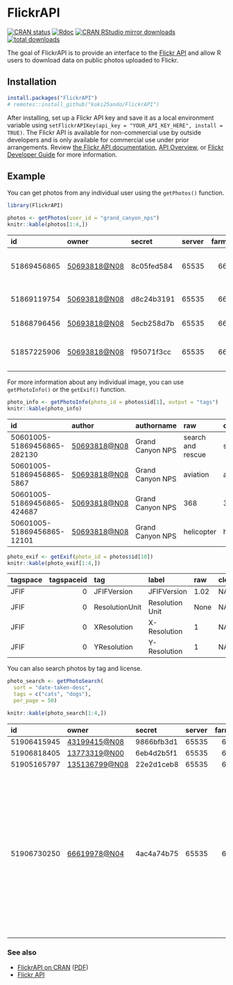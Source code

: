 
<!-- README.md is generated from README.Rmd. Please edit that file -->

# FlickrAPI

<!-- badges: start -->

[![CRAN
status](https://www.r-pkg.org/badges/version/FlickrAPI)](https://CRAN.R-project.org/package=FlickrAPI)
[![Rdoc](http://www.rdocumentation.org/badges/version/FlickrAPI)](http://www.rdocumentation.org/packages/FlickrAPI)
[![CRAN RStudio mirror
downloads](https://cranlogs.r-pkg.org/badges/FlickrAPI)](http://www.r-pkg.org/pkg/FlickrAPI)
[![total
downloads](http://cranlogs.r-pkg.org/badges/grand-total/FlickrAPI)](http://cranlogs.r-pkg.org/badges/grand-total/FlickrAPI)
<!-- badges: end -->

The goal of FlickrAPI is to provide an interface to the [Flickr
API](https://www.flickr.com/services/api/) and allow R users to download
data on public photos uploaded to Flickr.

## Installation

``` r
install.packages("FlickrAPI")
# remotes::install_github("koki25ando/FlickrAPI")
```

After installing, set up a Flickr API key and save it as a local
environment variable using
`setFlickrAPIKey(api_key = "YOUR_API_KEY_HERE", install = TRUE)`. The
Flickr API is available for non-commercial use by outside developers and
is only available for commercial use under prior arrangements. Review
[the Flickr API
documentation](https://www.flickr.com/services/developer/), [API
Overview](https://www.flickr.com/services/api/misc.overview.html), or
[Flickr Developer Guide](https://www.flickr.com/services/developer/) for
more information.

## Example

You can get photos from any individual user using the `getPhotos()`
function.

``` r
library(FlickrAPI)

photos <- getPhotos(user_id = "grand_canyon_nps")
knitr::kable(photos[1:4,])
```

| id          | owner          | secret     | server | farm | title                                              | ispublic | isfriend | isfamily |
|:------------|:---------------|:-----------|:-------|-----:|:---------------------------------------------------|---------:|---------:|---------:|
| 51869456865 | <50693818@N08> | 8c05fed584 | 65535  |   66 | Surprise Valley Search and Rescue-August 2021      |        1 |        0 |        0 |
| 51869119754 | <50693818@N08> | d8c24b3191 | 65535  |   66 | Search Team in Surprise Valley                     |        1 |        0 |        0 |
| 51868796456 | <50693818@N08> | 5ecb258d7b | 65535  |   66 | K9 Mazi in action                                  |        1 |        0 |        0 |
| 51857225906 | <50693818@N08> | f95071f3cc | 65535  |   66 | Desert View Amphitheater Reconstruction 01/31/2022 |        1 |        0 |        0 |

For more information about any individual image, you can use
`getPhotoInfo()` or the `getExif()` function.

``` r
photo_info <- getPhotoInfo(photo_id = photos$id[1], output = "tags")
knitr::kable(photo_info)
```

| id                          | author         | authorname       | raw               | content         | machine\_tag |
|:----------------------------|:---------------|:-----------------|:------------------|:----------------|-------------:|
| 50601005-51869456865-282130 | <50693818@N08> | Grand Canyon NPS | search and rescue | searchandrescue |            0 |
| 50601005-51869456865-5867   | <50693818@N08> | Grand Canyon NPS | aviation          | aviation        |            0 |
| 50601005-51869456865-424687 | <50693818@N08> | Grand Canyon NPS | 368               | 368             |            0 |
| 50601005-51869456865-12101  | <50693818@N08> | Grand Canyon NPS | helicopter        | helicopter      |            0 |

``` r
photo_exif <- getExif(photo_id = photos$id[10])
knitr::kable(photo_exif[1:4,])
```

| tagspace | tagspaceid | tag            | label           | raw  | clean |
|:---------|-----------:|:---------------|:----------------|:-----|:------|
| JFIF     |          0 | JFIFVersion    | JFIFVersion     | 1.02 | NA    |
| JFIF     |          0 | ResolutionUnit | Resolution Unit | None | NA    |
| JFIF     |          0 | XResolution    | X-Resolution    | 1    | NA    |
| JFIF     |          0 | YResolution    | Y-Resolution    | 1    | NA    |

You can also search photos by tag and license.

``` r
photo_search <- getPhotoSearch(
  sort = "date-taken-desc",
  tags = c("cats", "dogs"),
  per_page = 50)

knitr::kable(photo_search[1:4,])
```

| id          | owner           | secret     | server | farm | title                                                                                                                                                                                                                                                    | ispublic | isfriend | isfamily |
|:------------|:----------------|:-----------|:-------|-----:|:---------------------------------------------------------------------------------------------------------------------------------------------------------------------------------------------------------------------------------------------------------|---------:|---------:|---------:|
| 51906415945 | <43199415@N08>  | 9866bfb3d1 | 65535  |   66 | Bon+Que+Luna                                                                                                                                                                                                                                             |        1 |        0 |        0 |
| 51906818405 | <13773319@N00>  | 6eb4d2b5f1 | 65535  |   66 | Sunset walk                                                                                                                                                                                                                                              |        1 |        0 |        0 |
| 51905165797 | <135136799@N08> | 22e2d1ceb8 | 65535  |   66 | 🔥🔥                                                                                                                                                                                                                                                       |        1 |        0 |        0 |
| 51906730250 | <66619978@N04>  | 4ac4a74b75 | 65535  |   66 | “Beautiful Girl Creature Riding on Bird”, Created for International Women’s Day, this design was all hand drawn by me, created for use as fabric, wallpaper and home decor items. Original drawn with pencils, pens, pastel pencils and colored pencils. |        1 |        0 |        0 |

### See also

-   [FlickrAPI on
    CRAN](https://cran.r-project.org/web/packages/FlickrAPI/index.html)
    ([PDF](https://cran.r-project.org/web/packages/FlickrAPI/FlickrAPI.pdf))
-   [Flickr API](https://www.flickr.com/services/api/)
